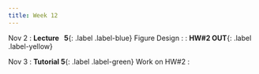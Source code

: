 ```yaml
---
title: Week 12
---
```


Nov 2
: **Lecture &nbsp; 5**{: .label .label-blue} Figure Design
  : [](#)
: **HW#2 OUT**{: .label .label-yellow}

Nov 3
: **Tutorial 5**{: .label .label-green} Work on HW#2
  : [](#) 
